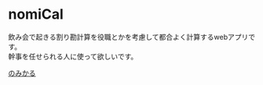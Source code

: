 # nomiCal
飲み会で起きる割り勘計算を役職とかを考慮して都合よく計算するwebアプリです。<br>
幹事を任せられる人に使って欲しいです。

[のみかる](http://nakamaksk.github.io/nomiCal/)
